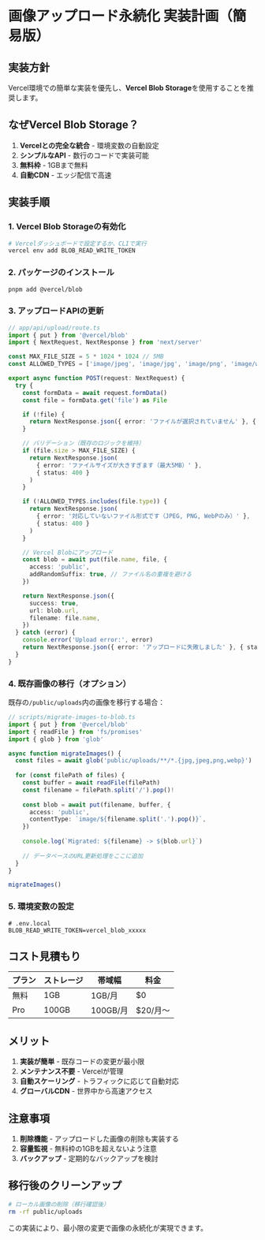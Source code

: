 # 画像アップロード永続化 実装計画（簡易版）

## 実装方針

Vercel環境での簡単な実装を優先し、**Vercel Blob Storage**を使用することを推奨します。

## なぜVercel Blob Storage？

1. **Vercelとの完全な統合** - 環境変数の自動設定
2. **シンプルなAPI** - 数行のコードで実装可能
3. **無料枠** - 1GBまで無料
4. **自動CDN** - エッジ配信で高速

## 実装手順

### 1. Vercel Blob Storageの有効化

```bash
# Vercelダッシュボードで設定するか、CLIで実行
vercel env add BLOB_READ_WRITE_TOKEN
```

### 2. パッケージのインストール

```bash
pnpm add @vercel/blob
```

### 3. アップロードAPIの更新

```typescript
// app/api/upload/route.ts
import { put } from '@vercel/blob'
import { NextRequest, NextResponse } from 'next/server'

const MAX_FILE_SIZE = 5 * 1024 * 1024 // 5MB
const ALLOWED_TYPES = ['image/jpeg', 'image/jpg', 'image/png', 'image/webp']

export async function POST(request: NextRequest) {
  try {
    const formData = await request.formData()
    const file = formData.get('file') as File

    if (!file) {
      return NextResponse.json({ error: 'ファイルが選択されていません' }, { status: 400 })
    }

    // バリデーション（既存のロジックを維持）
    if (file.size > MAX_FILE_SIZE) {
      return NextResponse.json(
        { error: 'ファイルサイズが大きすぎます（最大5MB）' },
        { status: 400 }
      )
    }

    if (!ALLOWED_TYPES.includes(file.type)) {
      return NextResponse.json(
        { error: '対応していないファイル形式です（JPEG, PNG, WebPのみ）' },
        { status: 400 }
      )
    }

    // Vercel Blobにアップロード
    const blob = await put(file.name, file, {
      access: 'public',
      addRandomSuffix: true, // ファイル名の重複を避ける
    })

    return NextResponse.json({
      success: true,
      url: blob.url,
      filename: file.name,
    })
  } catch (error) {
    console.error('Upload error:', error)
    return NextResponse.json({ error: 'アップロードに失敗しました' }, { status: 500 })
  }
}
```

### 4. 既存画像の移行（オプション）

既存の`/public/uploads`内の画像を移行する場合：

```typescript
// scripts/migrate-images-to-blob.ts
import { put } from '@vercel/blob'
import { readFile } from 'fs/promises'
import { glob } from 'glob'

async function migrateImages() {
  const files = await glob('public/uploads/**/*.{jpg,jpeg,png,webp}')
  
  for (const filePath of files) {
    const buffer = await readFile(filePath)
    const filename = filePath.split('/').pop()!
    
    const blob = await put(filename, buffer, {
      access: 'public',
      contentType: `image/${filename.split('.').pop()}`,
    })
    
    console.log(`Migrated: ${filename} -> ${blob.url}`)
    
    // データベースのURL更新処理をここに追加
  }
}

migrateImages()
```

### 5. 環境変数の設定

```env
# .env.local
BLOB_READ_WRITE_TOKEN=vercel_blob_xxxxx
```

## コスト見積もり

| プラン | ストレージ | 帯域幅 | 料金 |
|--------|-----------|--------|------|
| 無料 | 1GB | 1GB/月 | $0 |
| Pro | 100GB | 100GB/月 | $20/月〜 |

## メリット

1. **実装が簡単** - 既存コードの変更が最小限
2. **メンテナンス不要** - Vercelが管理
3. **自動スケーリング** - トラフィックに応じて自動対応
4. **グローバルCDN** - 世界中から高速アクセス

## 注意事項

1. **削除機能** - アップロードした画像の削除も実装する
2. **容量監視** - 無料枠の1GBを超えないよう注意
3. **バックアップ** - 定期的なバックアップを検討

## 移行後のクリーンアップ

```bash
# ローカル画像の削除（移行確認後）
rm -rf public/uploads
```

この実装により、最小限の変更で画像の永続化が実現できます。